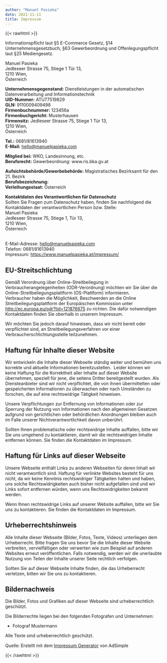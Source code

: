 ```yaml
---
author: "Manuel Pasieka"
date: 2021-11-11
title: Impressum 
---
```


{{< rawhtml >}}
<p class="adsimple-121876675">Informationspflicht laut §5 E-Commerce Gesetz, §14 Unternehmensgesetzbuch, §63 Gewerbeordnung und Offenlegungspflicht laut §25 Mediengesetz.</p>
<p class="adsimple-121876675">Manuel Pasieka<br/>Jedleseer Strasse 75, Stiege 1 Tür 13, <br />1210 Wien, <br />Österreich</p>
<p class="adsimple-121876675">
<strong>Unternehmensgegenstand:</strong> Dienstleistungen in der automatischen Datenverarbeitung und Informationstechnik <br />
<strong>UID-Nummer:</strong> ATU77519829 <br />
<strong>GLN:</strong> 9110009409498 <br />
<strong>Firmenbuchnummer:</strong> 123456a<br />
<strong>Firmenbuchgericht:</strong> Musterhausen<br />
<strong>Firmensitz:</strong> Jedleseer Strasse 75, Stiege 1 Tür 13, <br />1210 Wien, <br />Österreich </p>
<p class="adsimple-121876675">
<strong>Tel.:</strong> 0681/81613940<br />
<strong>E-Mail:</strong> <a href="mailto:hello@manuelpasieka.com">hello@manuelpasieka.com</a>
</p>
<p class="adsimple-121876675">
<strong>Mitglied bei:</strong> WKO, Landesinnung, etc.<br />
<strong>Berufsrecht:</strong> Gewerbeordnung: www.ris.bka.gv.at</p>
<p class="adsimple-121876675">
<strong>Aufsichtsbehörde/Gewerbebehörde:</strong> Magistratisches Bezirksamt für den 21. Bezirk<br />
<strong>Berufsbezeichnung:</strong> <br />
<strong>Verleihungsstaat:</strong> Österreich</p>
<p class="adsimple-121876675">
<strong>Kontaktdaten des Verantwortlichen für Datenschutz</strong>
<br />Sollten Sie Fragen zum Datenschutz haben, finden Sie nachfolgend die Kontaktdaten der verantwortlichen Person bzw. Stelle:<br />Manuel Pasieka<br />
Jedleseer Strasse 75, Stiege 1, Tür 13, <br />1210 Wien, <br />Österreich</p>
<br />E-Mail-Adresse: <a href="mailto:hello@manuelpasieka.com">hello@manuelpasieka.com</a>
<br />Telefon: 0681/81613940<br />Impressum: <a href="https://www.manuelpasieka.at/impressum/" target="_self" rel="noopener">https://www.manuelpasieka.at/impressum/</a>
</p>
<h2 id="eu-streitschlichtung" class="adsimple-121876675">EU-Streitschlichtung</h2>
<p>Gemäß Verordnung über Online-Streitbeilegung in Verbraucherangelegenheiten (ODR-Verordnung) möchten wir Sie über die Online-Streitbeilegungsplattform (OS-Plattform) informieren.<br />
Verbraucher haben die Möglichkeit, Beschwerden an die Online Streitbeilegungsplattform der Europäischen Kommission unter <a class="adsimple-121876675" href="https://ec.europa.eu/consumers/odr/main/index.cfm?event=main.home2.show&amp;lng=DE" target="_blank" rel="noopener">http://ec.europa.eu/odr?tid=121876675</a> zu richten. Die dafür notwendigen Kontaktdaten finden Sie oberhalb in unserem Impressum.</p>
<p>Wir möchten Sie jedoch darauf hinweisen, dass wir nicht bereit oder verpflichtet sind, an Streitbeilegungsverfahren vor einer Verbraucherschlichtungsstelle teilzunehmen.</p>
<h2 id="haftung-fuer-inhalte-dieser-webseite" class="adsimple-121876675">Haftung für Inhalte dieser Website</h2>
<p>Wir entwickeln die Inhalte dieser Webseite ständig weiter und bemühen uns korrekte und aktuelle Informationen bereitzustellen.  Leider können wir keine Haftung für die Korrektheit aller Inhalte auf dieser Website übernehmen, speziell für jene, die seitens Dritter bereitgestellt wurden. Als Diensteanbieter sind wir nicht verpflichtet, die von ihnen übermittelten oder gespeicherten Informationen zu überwachen oder nach Umständen zu forschen, die auf eine rechtswidrige Tätigkeit hinweisen.</p>
<p>Unsere Verpflichtungen zur Entfernung von Informationen oder zur Sperrung der Nutzung von Informationen nach den allgemeinen Gesetzen aufgrund von gerichtlichen oder behördlichen Anordnungen bleiben auch im Falle unserer Nichtverantwortlichkeit davon unberührt.</p>
<p>Sollten Ihnen problematische oder rechtswidrige Inhalte auffallen, bitte wir Sie uns umgehend zu kontaktieren, damit wir die rechtswidrigen Inhalte entfernen können. Sie finden die Kontaktdaten im Impressum.</p>
<h2 id="haftung-links-webseite" class="adsimple-121876675">Haftung für Links auf dieser Webseite</h2>
<p>Unsere Webseite enthält Links zu anderen Webseiten für deren Inhalt wir nicht verantwortlich sind. Haftung für verlinkte Websites besteht für uns nicht, da wir keine Kenntnis rechtswidriger Tätigkeiten hatten und haben, uns solche Rechtswidrigkeiten auch bisher nicht aufgefallen sind und wir Links sofort entfernen würden, wenn uns Rechtswidrigkeiten bekannt werden.</p>
<p>Wenn Ihnen rechtswidrige Links auf unserer Website auffallen, bitte wir Sie uns zu kontaktieren. Sie finden die Kontaktdaten im Impressum.</p>
<h2 id="urheberrechtshinweis" class="adsimple-121876675">Urheberrechtshinweis</h2>
<p>Alle Inhalte dieser Webseite (Bilder, Fotos, Texte, Videos) unterliegen dem Urheberrecht. Bitte fragen Sie uns bevor Sie die Inhalte dieser Website verbreiten, vervielfältigen oder verwerten wie zum Beispiel auf anderen Websites erneut veröffentlichen. Falls notwendig, werden wir die unerlaubte Nutzung von Teilen der Inhalte unserer Seite rechtlich verfolgen.</p>
<p>Sollten Sie auf dieser Webseite Inhalte finden, die das Urheberrecht verletzen, bitten wir Sie uns zu kontaktieren.</p>
<h2 id="bildernachweis" class="adsimple-121876675">Bildernachweis</h2>
<p>Die Bilder, Fotos und Grafiken auf dieser Webseite sind urheberrechtlich geschützt.</p>
<p>Die Bilderrechte liegen bei den folgenden Fotografen und Unternehmen:</p>
<ul class="adsimple-121876675">
<li class="adsimple-121876675">Fotograf Mustermann</li>
</ul>
<p>Alle Texte sind urheberrechtlich geschützt.</p>
<p style="margin-top:15px">Quelle: Erstellt mit dem <a href="https://www.adsimple.at/impressum-generator/" title="Impressum Generator von AdSimple für Österreich">Impressum Generator</a> von AdSimple</p>

{{< /rawhtml >}}
